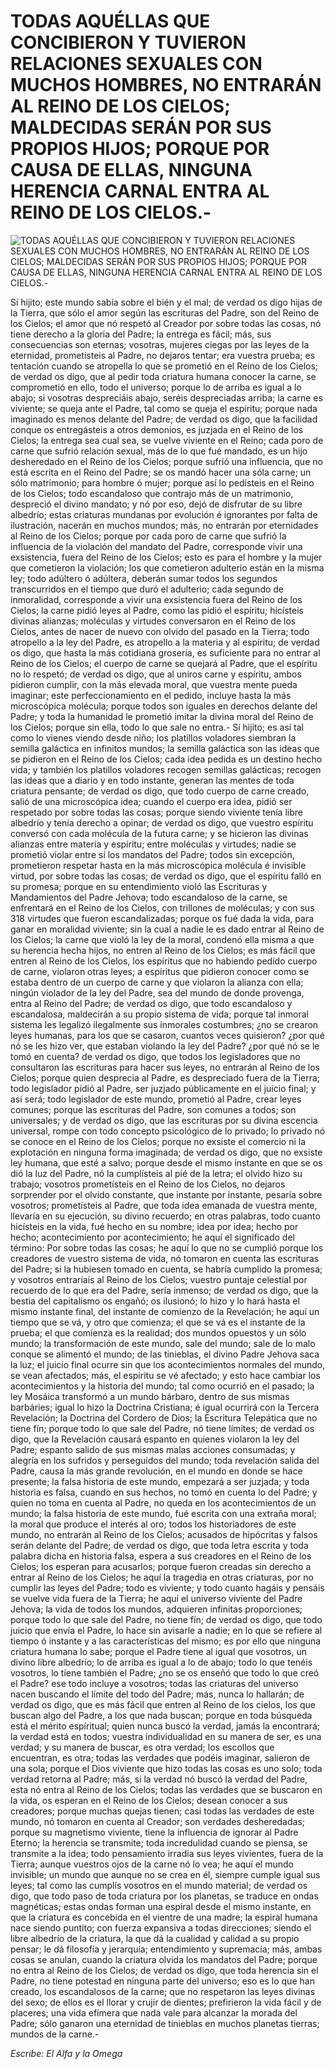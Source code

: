 # TODAS AQUÉLLAS QUE CONCIBIERON Y TUVIERON RELACIONES SEXUALES CON MUCHOS HOMBRES, NO ENTRARÁN AL REINO DE LOS CIELOS; MALDECIDAS SERÁN POR SUS PROPIOS HIJOS; PORQUE POR CAUSA DE ELLAS, NINGUNA HERENCIA CARNAL ENTRA AL REINO DE LOS CIELOS.-

![TODAS AQUÉLLAS QUE CONCIBIERON Y TUVIERON RELACIONES SEXUALES CON MUCHOS HOMBRES, NO ENTRARÁN AL REINO DE LOS CIELOS; MALDECIDAS SERÁN POR SUS PROPIOS HIJOS; PORQUE POR CAUSA DE ELLAS, NINGUNA HERENCIA CARNAL ENTRA AL REINO DE LOS CIELOS.-](http://www.alfayomega.pe/imagenes/toplong.jpg)

Sí hijito; este mundo sabía sobre el bién y el mal; de verdad os digo hijas de la Tierra, que sólo el amor según las escrituras del Padre, son del Reino de los Cielos; el amor que nó respetó al Creador por sobre todas las cosas, nó tiene derecho a la gloria del Padre; la entrega es fácil; más, sus consecuencias son eternas; vosotras, mujeres ciegas por las leyes de la eternidad, prometísteis al Padre, no dejaros tentar; era vuestra prueba; es tentación cuando se atropella lo que se prometió en el Reino de los Cielos; de verdad os digo, que al pedir toda criatura humana conocer la carne, se comprometió en ello, todo el universo; porque lo de arriba es igual a lo abajo; si vosotras despreciáis abajo, seréis despreciadas arriba; la carne es viviente; se queja ante el Padre, tal como se queja el espíritu; porque nada imaginado es menos delante del Padre; de verdad os digo, que la facilidad conque os entregásteis a otros demonios, es juzjada en el Reino de los Cielos; la entrega sea cual sea, se vuelve viviente en el Reino; cada poro de carne que sufrió relación sexual, más de lo que fué mandado, es un hijo desheredado en el Reino de los Cielos; porque sufrió una influencia, que no está escrita en el Reino del Padre; se os mandó hacer una sóla carne; un sólo matrimonio; para hombre ó mujer; porque así lo pedísteis en el Reino de los Cielos; todo escandaloso que contrajo más de un matrimonio, despreció el divino mandato; y nó por eso, dejó de disfrutar de su libre albedrío; estas criaturas mundanas por evolución é ignorantes por falta de ilustración, nacerán en muchos mundos; más, no entrarán por eternidades al Reino de los Cielos; porque por cada poro de carne que sufrió la influencia de la violación del mandato del Padre, corresponde vivir una exsistencia, fuera del Reino de los Cielos; esto es para el hombre y la mujer que cometieron la violación; los que cometieron adulterio están en la misma ley; todo adúltero ó adúltera, deberán sumar todos los segundos transcurridos en el tiempo que duró el adulterio; cada segundo de inmoralidad, corresponde a vivir una exsistencia fuera del Reino de los Cielos; la carne pidió leyes al Padre, como las pidió el espíritu; hicísteis divinas alianzas; moléculas y virtudes conversaron en el Reino de los Cielos, antes de nacer de nuevo con olvido del pasado en la Tierra; todo atropello a la ley del Padre, es atropello a la materia y al espíritu; de verdad os digo, que hasta la más cotidiana grosería, es suficiente para no entrar al Reino de los Cielos; el cuerpo de carne se quejará al Padre, que el espíritu no lo respetó; de verdad os digo, que al uniros carne y espíritu, ambos pidieron cumplir, con la más elevada moral, que vuestra mente pueda imaginar; este perfeccionamiento en el pedido, incluye hasta la más microscópica molécula; porque todos son iguales en derechos delante del Padre; y toda la humanidad le prometió imitar la divina moral del Reino de los Cielos; porque sin ella, todo lo que sale no entra.- Sí hijito; es así tal como lo vienes viendo desde niño; los platillos voladores siembran la semilla galáctica en infinitos mundos; la semilla galáctica son las ideas que se pidieron en el Reino de los Cielos; cada idea pedida es un destino hecho vida; y también los platillos voladores recogen semillas galácticas; recogen las ideas que a diario y en todo instante, generan las mentes de toda criatura pensante; de verdad os digo, que todo cuerpo de carne creado, salió de una microscópica idea; cuando el cuerpo era idea, pidió ser respetado por sobre todas las cosas; porque siendo viviente tenía libre albedrío y tenía derecho a opinar; de verdad os digo, que vuestro espíritu conversó con cada molécula de la futura carne; y se hicieron las divinas alianzas entre materia y espíritu; entre moléculas y virtudes; nadie se prometió violar entre sí los mandatos del Padre; todos sin excepción, prometieron respetar hasta en la más microscópica molécula é invisible virtud, por sobre todas las cosas; de verdad os digo, que el espíritu falló en su promesa; porque en su entendimiento violó las Escrituras y Mandamientos del Padre Jehova; todo escandaloso de la carne, se enfrentará en el Reino de los Cielos, con trillones de moléculas; y con sus 318 virtudes que fueron escandalizadas; porque os fué dada la vida, para ganar en moralidad viviente; sin la cual a nadie le es dado entrar al Reino de los Cielos; la carne que violó la ley de la moral, condenó ella misma a que su herencia hecha hijos, no entren al Reino de los Cielos; es más fácil que entren al Reino de los Cielos, los espíritus que no habiendo pedido cuerpo de carne, violaron otras leyes; a espíritus que pidieron conocer como se estaba dentro de un cuerpo de carne y que violaron la alianza con ella; ningún violador de la ley del Padre, sea del mundo de donde provenga, entra al Reino del Padre; de verdad os digo, que todo escandaloso y escandalosa, maldecirán a su propio sistema de vida; porque tal inmoral sistema les legalizó ilegalmente sus inmorales costumbres; ¿no se crearon leyes humanas, para los que se casaron, cuantos veces quisieron? ¿por qué nó se les hizo ver, que estaban violando la ley del Padre? ¿por qué nó se le tomó en cuenta? de verdad os digo, que todos los legisladores que no consultaron las escrituras para hacer sus leyes, no entrarán al Reino de los Cielos; porque quien desprecia al Padre, es despreciado fuera de la Tierra; todo legislador pidió al Padre, ser juzjado públicamente en el juicio final; y así será; todo legislador de este mundo, prometió al Padre, crear leyes comunes; porque las escrituras del Padre, son comunes a todos; son universales; y de verdad os digo, que las escrituras por su divina escencia universal, rompe con todo concepto psicológico de lo privado; lo privado nó se conoce en el Reino de los Cielos; porque no exsiste el comercio ni la explotación en ninguna forma imaginada; de verdad os digo, que no exsiste ley humana, que esté a salvo; porque desde el mismo instante en que se os dió la luz del Padre, nó la cumplísteis al pié de la letra; el olvido hizo su trabajo; vosotros prometísteis en el Reino de los Cielos, no dejaros sorprender por el olvido constante, que instante por instante, pesaría sobre vosotros; prometísteis al Padre, que toda idea emanada de vuestra mente, llevaría en su ejecución, su divino recuerdo; en otras palabras, todo cuanto hicísteis en la vida, fué hecho en su nombre; idea por idea; hecho por hecho; acontecimiento por acontecimiento; he aquí el significado del término: Por sobre todas las cosas; he aquí lo que no se cumplió porque los creadores de vuestro sistema de vida, nó tomaron en cuenta las escrituras del Padre; si la hubiesen tomado en cuenta, se habría cumplido la promesa; y vosotros entraríais al Reino de los Cielos; vuestro puntaje celestial por recuerdo de lo que era del Padre, sería inmenso; de verdad os digo, que la bestia del capitalismo os engañó; os ilusionó; lo hizo y lo hará hasta el mismo instante final, del instante de comienzo de la Revelación; he aquí un tiempo que se vá, y otro que comienza; el que se vá es el instante de la prueba; el que comienza es la realidad; dos mundos opuestos y un sólo mundo; la transformación de este mundo, sale del mundo; sale de lo malo conque se alimentó el mundo; de las tinieblas, el divino Padre Jehova saca la luz; el juicio final ocurre sin que los acontecimientos normales del mundo, se vean afectados; más, el espíritu se vé afectado; y esto hace cambiar los acontecimientos y la historia del mundo; tal como ocurrió en el pasado; la ley Mosáica transformó a un mundo bárbaro, dentro de sus mismas barbáries; igual lo hizo la Doctrina Cristiana; é igual ocurrirá con la Tercera Revelación; la Doctrina del Cordero de Dios; la Escritura Telepática que no tiene fín; porque todo lo que sale del Padre, nó tiene límites; de verdad os digo, que la Revelación causará espanto en quienes violaron la ley del Padre; espanto salido de sus mismas malas acciones consumadas; y alegría en los sufridos y perseguidos del mundo; toda revelación salida del Padre, causa la más grande revolución, en el mundo en donde se hace presente; la falsa historia de este mundo, empezará a ser juzjada; y toda historia es falsa, cuando en sus hechos, no tomó en cuenta lo del Padre; y quien no toma en cuenta al Padre, no queda en los acontecimientos de un mundo; la falsa historia de este mundo, fué escrita con una extraña moral; la moral que produce el interés al oro; todos los historiadores de este mundo, no entrarán al Reino de los Cielos; acusados de hipócritas y falsos serán delante del Padre; de verdad os digo, que toda letra escrita y toda palabra dicha en historia falsa, espera a sus creadores en el Reino de los Cielos; los esperan para acusarlos; porque fueron creadas sin derecho a entrar al Reino de los Cielos; he aquí la tragedia en otras criaturas, por no cumplir las leyes del Padre; todo es viviente; y todo cuanto hagáis y pensáis se vuelve vida fuera de la Tierra; he aquí el universo viviente del Padre Jehova; la vida de todos los mundos, adquieren infinitas proporciones; porque todo lo que sale del Padre, no tiene fín; de verdad os digo, que todo juicio que envía el Padre, lo hace sin avisarle a nadie; en lo que se refiere al tiempo ó instante y a las características del mismo; es por ello que ninguna criatura humana lo sabe; porque el Padre tiene al igual que vosotros, un divino libre albedrío; lo de arriba es igual a lo de abajo; todo lo que tenéis vosotros, lo tiene también el Padre; ¿no se os enseñó que todo lo que creó el Padre? ese todo incluye a vosotros; todas las criaturas del universo nacen buscando el límite del todo del Padre; más, nunca lo hallarán; de verdad os digo, que es más fácil que entren al Reino de los cielos, los que buscan algo del Padre, a los que nada buscan; porque en toda búsqueda está el mérito espíritual; quien nunca buscó la verdad, jamás la encontrará; la verdad está en todos; vuestra individualidad en su manera de ser, es una verdad; y su manera de buscar, es otra verdad; los escollos que encuentran, es otra; todas las verdades que podéis imaginar, salieron de una sola; porque el Dios viviente que hizo todas las cosas es uno solo; toda verdad retorna al Padre; más, si la verdad nó buscó la verdad del Padre, esta nó entra al Reino de los Cielos; todas las verdades que se buscaron en la vida, os esperan en el Reino de los Cielos; desean conocer a sus creadores; porque muchas quejas tienen; casi todas las verdades de este mundo, nó tomaron en cuenta al Creador; son verdades desheredadas; porque su magnetismo viviente, tiene la influencia de ignorar al Padre Eterno; la herencia se transmite; toda incredulidad cuando se piensa, se transmite a la idea; todo pensamiento irradia sus leyes vivientes, fuera de la Tierra; aunque vuestros ojos de la carne nó lo vea; he aquí el mundo invisible; un mundo que aunque no se crea en él, siempre cumple igual sus leyes; tal como las cumplís vosotros en el mundo material; de verdad os digo, que todo paso de toda criatura por los planetas, se traduce en ondas magnéticas; estas ondas forman una espiral desde el mismo instante, en que la criatura es concebida en el vientre de una madre; la espiral humana nace siendo puntito; con fuerza expansiva a todas direcciones; siendo el libre albedrío de la criatura, la que dá la cualidad y calidad a su propio pensar; le dá filosofía y jerarquía; entendimiento y supremacía; más, ambas cosas se anulan, cuando la criatura olvida los mandatos del Padre; porque no entra al Reino de los Cielos; de verdad os digo, que toda herencia sin el Padre, no tiene potestad en ninguna parte del universo; eso es lo que han creado, los escandalosos de la carne; que no respetaron las leyes divinas del sexo; de ellos es el llorar y crujir de dientes; prefirieron la vida fácil y de placeres; una vida efímera que nada vale para alcanzar la morada del Padre; sólo ganaron una eternidad de tinieblas en muchos planetas tierras; mundos de la carne.-

*Escribe: El Alfa y la Omega*
